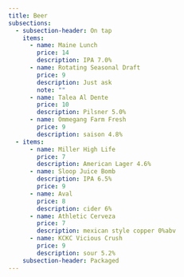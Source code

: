 ```yaml
---
title: Beer
subsections:
  - subsection-header: On tap
    items:
      - name: Maine Lunch
        price: 14
        description: IPA 7.0%
      - name: Rotating Seasonal Draft
        price: 9
        description: Just ask
        note: ""
      - name: Talea Al Dente
        price: 10
        description: Pilsner 5.0%
      - name: Ommegang Farm Fresh
        price: 9
        description: saison 4.8%
  - items:
      - name: Miller High Life
        price: 7
        description: American Lager 4.6%
      - name: Sloop Juice Bomb
        description: IPA 6.5%
        price: 9
      - name: Aval
        price: 8
        description: cider 6%
      - name: Athletic Cerveza
        price: 7
        description: mexican style copper 0%abv
      - name: KCKC Vicious Crush
        price: 9
        description: sour 5.2%
    subsection-header: Packaged
---
```

